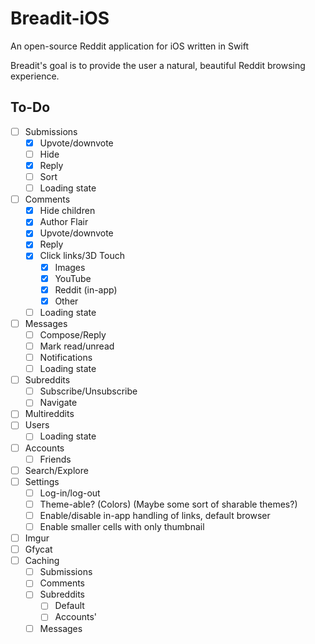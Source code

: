 # Breadit-iOS
An open-source Reddit application for iOS written in Swift

Breadit's goal is to provide the user a natural, beautiful Reddit browsing
experience.

## To-Do
- [ ] Submissions
    - [x] Upvote/downvote
    - [ ] Hide
    - [x] Reply
    - [ ] Sort
    - [ ] Loading state
- [ ] Comments
    - [x] Hide children
    - [x] Author Flair
    - [x] Upvote/downvote
    - [x] Reply
    - [x] Click links/3D Touch
        - [x] Images
        - [x] YouTube
        - [x] Reddit (in-app)
        - [x] Other
    - [ ] Loading state
- [ ] Messages
    - [ ] Compose/Reply
    - [ ] Mark read/unread
    - [ ] Notifications
    - [ ] Loading state
- [ ] Subreddits
    - [ ] Subscribe/Unsubscribe
    - [ ] Navigate
- [ ] Multireddits
- [ ] Users
    - [ ] Loading state
- [ ] Accounts
    - [ ] Friends
- [ ] Search/Explore
- [ ] Settings
    - [ ] Log-in/log-out
    - [ ] Theme-able? (Colors) (Maybe some sort of sharable themes?)
    - [ ] Enable/disable in-app handling of links, default browser
    - [ ] Enable smaller cells with only thumbnail
- [ ] Imgur
- [ ] Gfycat
- [ ] Caching
    - [ ] Submissions
    - [ ] Comments
    - [ ] Subreddits
        - [ ] Default
        - [ ] Accounts'
    - [ ] Messages

